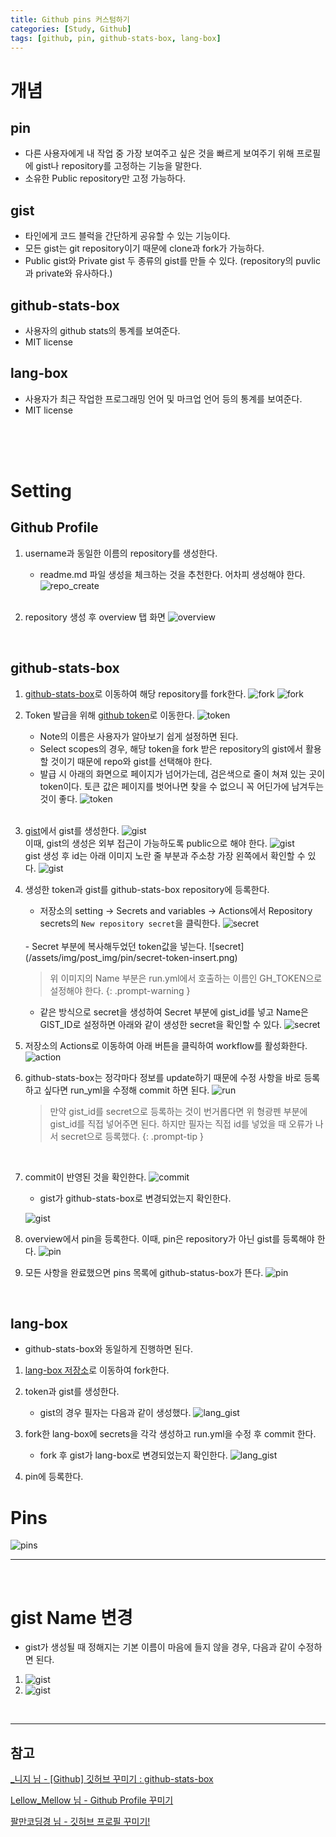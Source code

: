```yaml
---
title: Github pins 커스텀하기
categories: [Study, Github]
tags: [github, pin, github-stats-box, lang-box]
---
```


# 개념
## pin
- 다른 사용자에게 내 작업 중 가장 보여주고 싶은 것을 빠르게 보여주기 위해 프로필에 gist나 repository를 고정하는 기능을 말한다.
- 소유한 Public repository만 고정 가능하다.

## gist
- 타인에게 코드 블럭을 간단하게 공유할 수 있는 기능이다.
- 모든 gist는 git repository이기 때문에 clone과 fork가 가능하다.
- Public gist와 Private gist 두 종류의 gist를 만들 수 있다. (repository의 puvlic과 private와 유사하다.)

## github-stats-box
- 사용자의 github stats의 통계를 보여준다.
- MIT license

## lang-box
- 사용자가 최근 작업한 프로그래밍 언어 및 마크업 언어 등의 통계를 보여준다.
- MIT license

<br/>
<br/>
<br/>

# Setting
## Github Profile
1. username과 동일한 이름의 repository를 생성한다.
    - readme.md 파일 생성을 체크하는 것을 추천한다. 어차피 생성해야 한다.
    ![repo_create](/assets/img/post_img/pin/repo_create.png)

    <br/>

2. repository 생성 후 overview 탭 화면
    ![overview](/assets/img/post_img/pin/overview-start.png)

<br/>

## github-stats-box
1. [github-stats-box](https://github.com/LellowMellow/github-stats-box)로 이동하여 해당 repository를 fork한다.
    ![fork](/assets/img/post_img/pin/fork.png)
    ![fork](/assets/img/post_img/pin/fork-2.png)
    <br/>
2. Token 발급을 위해 [github token](https://github.com/settings/tokens/new)로 이동한다.
    ![token](/assets/img/post_img/pin/gist-token-repo-gist-Generate-token.png)
    - Note의 이름은 사용자가 알아보기 쉽게 설정하면 된다.
    - Select scopes의 경우, 해당 token을 fork 받은 repository의 gist에서 활용할 것이기 때문에 repo와 gist를 선택해야 한다.
    - 발급 시 아래의 화면으로 페이지가 넘어가는데, 검은색으로 줄이 쳐져 있는 곳이 token이다. 토큰 값은 페이지를 벗어나면 찾을 수 없으니 꼭 어딘가에 남겨두는 것이 좋다.
    ![token](/assets/img/post_img/pin/token-success.png)
    <br/>
3. [gist](https://gist.github.com/)에서 gist를 생성한다.
    ![gist](/assets/img/post_img/pin/gist-create.png)
    <br/>
    이때, gist의 생성은 외부 접근이 가능하도록 public으로 해야 한다.
    ![gist](/assets/img/post_img/pin/public-create.png)
    <br/>
    gist 생성 후 id는 아래 이미지 노란 줄 부분과 주소창 가장 왼쪽에서 확인할 수 있다.
    ![gist](/assets/img/post_img/pin/gist-id.png)
    <br/>
4. 생성한 token과 gist를 github-stats-box repository에 등록한다.
    - 저장소의 setting -> Secrets and variables -> Actions에서 Repository secrets의 `New repository secret`을 클릭한다.
    ![secret](/assets/img/post_img/pin/action-secret.png)
    <br/>
    - Secret 부분에 복사해두었던 token값을 넣는다.
    ![secret](/assets/img/post_img/pin/secret-token-insert.png)

    > 위 이미지의 Name 부분은 run.yml에서 호출하는 이름인 GH_TOKEN으로 설정해야 한다.
    {: .prompt-warning }
    - 같은 방식으로 secret을 생성하여 Secret 부분에 gist_id를 넣고 Name은 GIST_ID로 설정하면 아래와 같이 생성한 secret을 확인할 수 있다.
    ![secret](/assets/img/post_img/pin/secret-token-success2.png)
5. 저장소의 Actions로 이동하여 아래 버튼을 클릭하여 workflow를 활성화한다.
    ![action](/assets/img/post_img/pin/fork-3.png)
6. github-stats-box는 정각마다 정보를 update하기 때문에 수정 사항을 바로 등록하고 싶다면 run_yml을 수정해 commit 하면 된다.
    ![run](/assets/img/post_img/pin/run_yml_update.png)

    > 만약 gist_id를 secret으로 등록하는 것이 번거롭다면 위 형광펜 부분에 gist_id를 직접 넣어주면 된다. 하지만 필자는 직접 id를 넣었을 때 오류가 나서 secret으로 등록했다.
    {: .prompt-tip }
    <br/>
7. commit이 반영된 것을 확인한다.
    ![commit](/assets/img/post_img/pin/commit.png)
    <br/>
    - gist가 github-stats-box로 변경되었는지 확인한다.

    ![gist](/assets/img/post_img/pin/gist-su.jpg)
    <br/>
8. overview에서 pin을 등록한다. 이때, pin은 repository가 아닌 gist를 등록해야 한다.
    ![pin](/assets/img/post_img/pin/pin_update.png)
    <br/>
9. 모든 사항을 완료했으면 pins 목록에 github-status-box가 뜬다.
    ![pin](/assets/img/post_img/pin/all_success.png)
    <br/>

<br/>

## lang-box
- github-stats-box와 동일하게 진행하면 된다.

1. [lang-box 저장소](https://github.com/DevBackSu/lang-box)로 이동하여 fork한다.

2. token과 gist를 생성한다.
    - gist의 경우 필자는 다음과 같이 생성했다.
    ![lang_gist](/assets/img/post_img/pin/lang-gist-create.png)

3. fork한 lang-box에 secrets을 각각 생성하고 run.yml을 수정 후 commit 한다.
    - fork 후 gist가 lang-box로 변경되었는지 확인한다.
    ![lang_gist](/assets/img/post_img/pin/lang-success.png)

4. pin에 등록한다.

# Pins
![pins](/assets/img/post_img/pin/end.png)

---
<br/>

# gist Name 변경
- gist가 생성될 때 정해지는 기본 이름이 마음에 들지 않을 경우, 다음과 같이 수정하면 된다.
1. ![gist](/assets/img/post_img/pin/gist-name-change.png)
2. ![gist](/assets/img/post_img/pin/gist-name-change2.png)

<br/>

---

## 참고
[_니지 님 - \[Github\] 깃허브 꾸미기 : github-stats-box](https://radiant515.tistory.com/331)

[Lellow_Mellow 님 - Github Profile 꾸미기](https://velog.io/@pexe99/Github-Profile-%EA%BE%B8%EB%AF%B8%EA%B8%B0)

[팔만코딩경 님 - 깃허브 프로필 꾸미기!](https://80000coding.oopy.io/865f4b2a-5198-49e8-a173-0f893a4fed45)